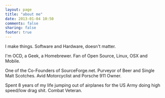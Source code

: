 ```yaml
---
layout: page
title: "about me"
date: 2013-01-04 10:50
comments: false
sharing: false
footer: true
---
```


I make things. Software and Hardware, doesn't matter.

I'm OCD, a Geek, a Homebrewer. Fan of Open Source, Linux, OSX and Mobile.

One of the Co-Founders of SourceForge.net. Purveyor of Beer and Single Malt Scotches. Avid 
Motorcyclist and Porsche 911 Owner.

Spent 8 years of my life jumping out of airplanes for the US Army doing high speed/low drag 
shit. Combat Veteran.